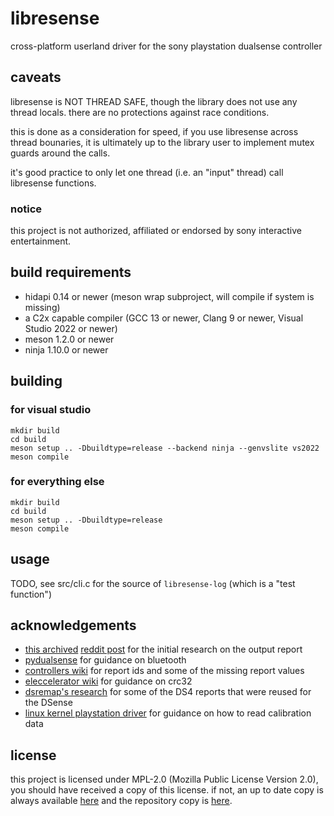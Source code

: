# libresense

cross-platform userland driver for the sony playstation dualsense controller

## caveats

libresense is NOT THREAD SAFE, though the library does not use any thread locals.
there are no protections against race conditions.

this is done as a consideration for speed, if you use libresense across thread bounaries,
it is ultimately up to the library user to implement mutex guards around the calls.

it's good practice to only let one thread (i.e. an "input" thread) call libresense functions.

### notice

this project is not authorized, affiliated or endorsed by sony interactive entertainment.

## build requirements

- hidapi 0.14 or newer (meson wrap subproject, will compile if system is missing)
- a C2x capable compiler (GCC 13 or newer, Clang 9 or newer, Visual Studio 2022 or newer)
- meson 1.2.0 or newer
- ninja 1.10.0 or newer

## building

### for visual studio

```shell
mkdir build
cd build
meson setup .. -Dbuildtype=release --backend ninja --genvslite vs2022
meson compile
```

### for everything else

```shell
mkdir build
cd build
meson setup .. -Dbuildtype=release
meson compile
```

## usage

TODO, see src/cli.c for the source of `libresense-log` (which is a "test function")

## acknowledgements

- [this archived](https://gist.github.com/stealth-alex/10a8e7cc6027b78fa18a7f48a0d3d1e4) [reddit post](https://www.reddit.com/r/gamedev/comments/jumvi5/dualsense_haptics_leds_and_more_hid_output_report/) for the initial research on the output report
- [pydualsense](https://github.com/flok/pydualsense) for guidance on bluetooth
- [controllers wiki](https://controllers.fandom.com/wiki/Sony_DualSense) for report ids and some of the missing report values
- [eleccelerator wiki](https://eleccelerator.com/wiki/index.php?title=DualShock_4) for guidance on crc32
- [dsremap's research](https://dsremap.readthedocs.io/en/latest/reverse.html) for some of the DS4 reports that were reused for the DSense
- [linux kernel playstation driver](https://github.com/torvalds/linux/blob/master/drivers/hid/hid-playstation.c) for guidance on how to read calibration data

## license

this project is licensed under MPL-2.0 (Mozilla Public License Version 2.0), you should have received a copy of this license.
if not, an up to date copy is always available [here](https://www.mozilla.org/en-US/MPL/2.0/) and the repository copy is [here](https://nothg.chronovore.dev/library/libresense/tree/LICENSE).
